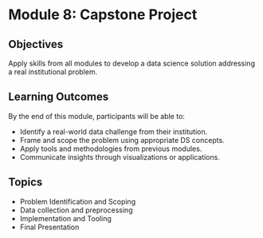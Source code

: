 # Module 8: Capstone Project

## Objectives
Apply skills from all modules to develop a data science solution addressing a real institutional problem.

## Learning Outcomes
By the end of this module, participants will be able to:
- Identify a real-world data challenge from their institution.
- Frame and scope the problem using appropriate DS concepts.
- Apply tools and methodologies from previous modules.
- Communicate insights through visualizations or applications.

## Topics
- Problem Identification and Scoping  
- Data collection and preprocessing  
- Implementation and Tooling  
- Final Presentation  
